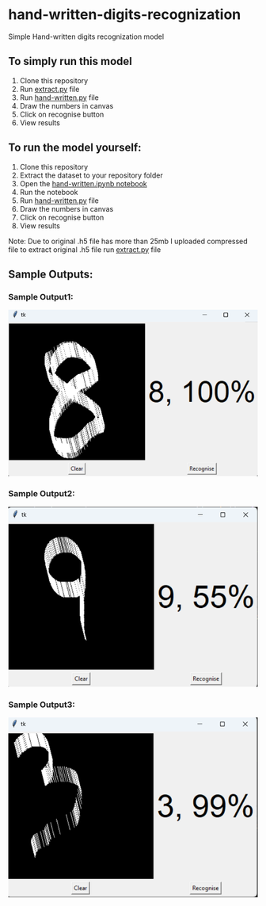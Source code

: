 # hand-written-digits-recognization
Simple Hand-written digits recognization model
## To simply run this model
1. Clone this repository
2. Run [extract.py](https://github.com/RamanjaneyuluPulagam/hand-written-digits-recognization/blob/main/extract.py) file
3. Run [hand-written.py](https://github.com/RamanjaneyuluPulagam/hand-written-digits-recognization/blob/main/hand-written.py) file
4. Draw the numbers in canvas
5. Click on recognise button
6. View results

## To run the model yourself:
1. Clone this repository
2. Extract the dataset to your repository folder
3. Open the [hand-written.ipynb notebook](https://github.com/RamanjaneyuluPulagam/hand-written-digits-recognization/blob/main/hand-written.ipynb)
4. Run the notebook
5. Run [hand-written.py](https://github.com/RamanjaneyuluPulagam/hand-written-digits-recognization/blob/main/hand-written.py) file
6. Draw the numbers in canvas
7. Click on recognise button
8. View results

Note: Due to original .h5 file has more than 25mb I uploaded compressed file to extract original .h5 file run [extract.py](https://github.com/RamanjaneyuluPulagam/hand-written-digits-recognization/blob/main/extract.py) file

## Sample Outputs:
### Sample Output1:
![Sample Output1](https://github.com/RamanjaneyuluPulagam/hand-written-digits-recognization/blob/main/Screenshot%202024-01-21%20201009.png)
### Sample Output2:
![Sample Output2](https://github.com/RamanjaneyuluPulagam/hand-written-digits-recognization/blob/main/Screenshot%202024-01-21%20201049.png)
### Sample Output3:
![Sample Output3](https://github.com/RamanjaneyuluPulagam/hand-written-digits-recognization/blob/main/Screenshot%202024-01-21%20201222.png)
